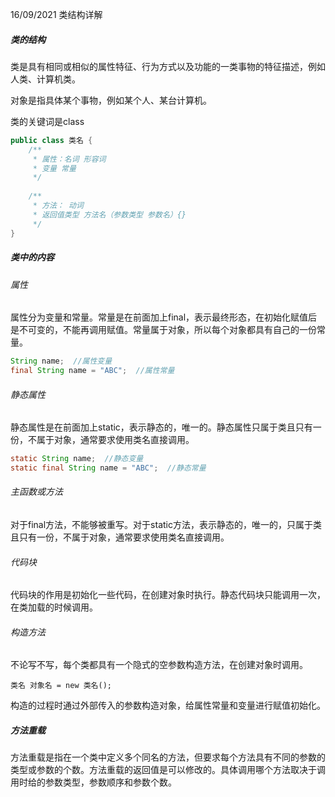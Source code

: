16/09/2021 类结构详解

##### 类的结构

类是具有相同或相似的属性特征、行为方式以及功能的一类事物的特征描述，例如人类、计算机类。

对象是指具体某个事物，例如某个人、某台计算机。

类的关键词是class

```java
public class 类名 {
    /**
     * 属性：名词 形容词
     * 变量 常量
     */
    
    /**
     * 方法： 动词
     * 返回值类型 方法名（参数类型 参数名）{}
     */
}
```

##### 类中的内容

###### 属性

属性分为变量和常量。常量是在前面加上final，表示最终形态，在初始化赋值后是不可变的，不能再调用赋值。常量属于对象，所以每个对象都具有自己的一份常量。

```java
String name;  //属性变量
final String name = "ABC";  //属性常量
```

###### 静态属性

静态属性是在前面加上static，表示静态的，唯一的。静态属性只属于类且只有一份，不属于对象，通常要求使用类名直接调用。

```java
static String name;  //静态变量
static final String name = "ABC";  //静态常量
```

###### 主函数或方法

对于final方法，不能够被重写。对于static方法，表示静态的，唯一的，只属于类且只有一份，不属于对象，通常要求使用类名直接调用。

###### 代码块

代码块的作用是初始化一些代码，在创建对象时执行。静态代码块只能调用一次，在类加载的时候调用。

###### 构造方法

不论写不写，每个类都具有一个隐式的空参数构造方法，在创建对象时调用。

`类名 对象名 = new 类名();`

构造的过程时通过外部传入的参数构造对象，给属性常量和变量进行赋值初始化。

##### 方法重载

方法重载是指在一个类中定义多个同名的方法，但要求每个方法具有不同的参数的类型或参数的个数。方法重载的返回值是可以修改的。具体调用哪个方法取决于调用时给的参数类型，参数顺序和参数个数。


